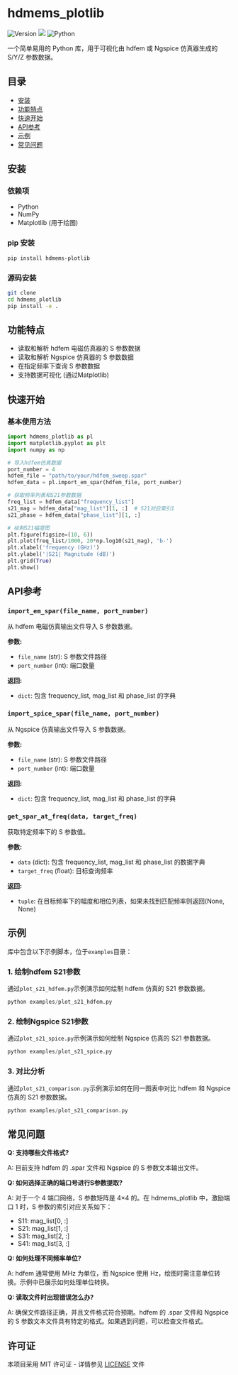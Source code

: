 # hdmems_plotlib

![Version](https://img.shields.io/badge/Version-0.1.0-blue.svg)
[![](https://img.shields.io/badge/PyPI-1.0.1-red.svg)](https://pypi.org/project/hdmems-plotlib/)
![Python](https://img.shields.io/badge/Python-3-green.svg)

一个简单易用的 Python 库，用于可视化由 hdfem 或 Ngspice 仿真器生成的 S/Y/Z 参数数据。

## 目录

- [安装](#安装)
- [功能特点](#功能特点)
- [快速开始](#快速开始)
- [API参考](#api参考)
- [示例](#示例)
- [常见问题](#常见问题)

## 安装

### 依赖项

- Python
- NumPy
- Matplotlib (用于绘图)

### pip 安装

```bash
pip install hdmems-plotlib
```

### 源码安装

```bash
git clone
cd hdmems_plotlib
pip install -e .
```

## 功能特点

- 读取和解析 hdfem 电磁仿真器的 S 参数数据
- 读取和解析 Ngspice 仿真器的 S 参数数据
- 在指定频率下查询 S 参数数据
- 支持数据可视化 (通过Matplotlib)

## 快速开始

### 基本使用方法

```python
import hdmems_plotlib as pl
import matplotlib.pyplot as plt
import numpy as np

# 导入hdfem仿真数据
port_number = 4
hdfem_file = "path/to/your/hdfem_sweep.spar"
hdfem_data = pl.import_em_spar(hdfem_file, port_number)

# 获取频率列表和S21参数数据
freq_list = hdfem_data["frequency_list"]
s21_mag = hdfem_data["mag_list"][1, :]  # S21对应索引1
s21_phase = hdfem_data["phase_list"][1, :]

# 绘制S21幅度图
plt.figure(figsize=(10, 6))
plt.plot(freq_list/1000, 20*np.log10(s21_mag), 'b-')
plt.xlabel('frequency (GHz)')
plt.ylabel('|S21| Magnitude (dB)')
plt.grid(True)
plt.show()
```

## API参考

### `import_em_spar(file_name, port_number)`

从 hdfem 电磁仿真输出文件导入 S 参数数据。

**参数:**
- `file_name` (str): S 参数文件路径
- `port_number` (int): 端口数量

**返回:**
- `dict`: 包含 frequency_list, mag_list 和 phase_list 的字典

### `import_spice_spar(file_name, port_number)`

从 Ngspice 仿真输出文件导入 S 参数数据。

**参数:**
- `file_name` (str): S 参数文件路径
- `port_number` (int): 端口数量

**返回:**
- `dict`: 包含 frequency_list, mag_list 和 phase_list 的字典

### `get_spar_at_freq(data, target_freq)`

获取特定频率下的 S 参数值。

**参数:**
- `data` (dict): 包含 frequency_list, mag_list 和 phase_list 的数据字典
- `target_freq` (float): 目标查询频率

**返回:**
- `tuple`: 在目标频率下的幅度和相位列表，如果未找到匹配频率则返回(None, None)

## 示例

库中包含以下示例脚本，位于`examples`目录：

### 1. 绘制hdfem S21参数

通过`plot_s21_hdfem.py`示例演示如何绘制 hdfem 仿真的 S21 参数数据。

```python
python examples/plot_s21_hdfem.py
```

### 2. 绘制Ngspice S21参数

通过`plot_s21_spice.py`示例演示如何绘制 Ngspice 仿真的 S21 参数数据。

```python
python examples/plot_s21_spice.py
```

### 3. 对比分析

通过`plot_s21_comparison.py`示例演示如何在同一图表中对比 hdfem 和 Ngspice 仿真的 S21 参数数据。

```python
python examples/plot_s21_comparison.py
```

## 常见问题

**Q: 支持哪些文件格式?**

A: 目前支持 hdfem 的 .spar 文件和 Ngspice 的 S 参数文本输出文件。

**Q: 如何选择正确的端口号进行S参数提取?**

A: 对于一个 4 端口网络，S 参数矩阵是 4×4 的。在 hdmems_plotlib 中，激励端口 1 时，S 参数的索引对应关系如下：
- S11: mag_list[0, :]
- S21: mag_list[1, :]
- S31: mag_list[2, :]
- S41: mag_list[3, :]

**Q: 如何处理不同频率单位?**

A: hdfem 通常使用 MHz 为单位，而 Ngspice 使用 Hz，绘图时需注意单位转换。示例中已展示如何处理单位转换。

**Q: 读取文件时出现错误怎么办?**

A: 确保文件路径正确，并且文件格式符合预期。hdfem 的 .spar 文件和 Ngspice 的 S 参数文本文件具有特定的格式。如果遇到问题，可以检查文件格式。

## 许可证

本项目采用 MIT 许可证 - 详情参见 [LICENSE](LICENSE) 文件
